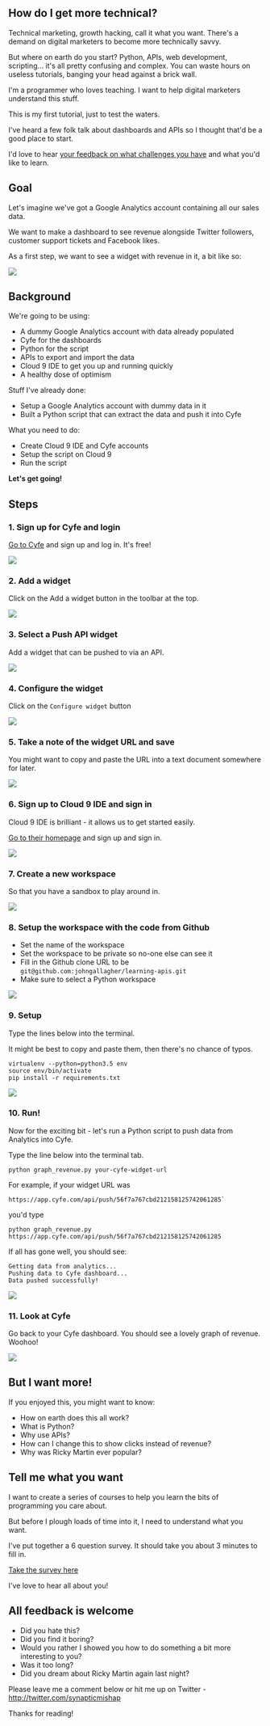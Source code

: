 ## How do I get more technical?

Technical marketing, growth hacking, call it what you want. There's a demand on digital marketers to become more technically savvy.

But where on earth do you start? Python, APIs, web development, scripting... it's all pretty confusing and complex. You can waste hours on useless tutorials, banging your head against a brick wall.

I'm a programmer who loves teaching. I want to help digital marketers understand this stuff.

This is my first tutorial, just to test the waters. 

I've heard a few folk talk about dashboards and APIs so I thought that'd be a good place to start.

I'd love to hear [your feedback on what challenges you have]() and what you'd like to learn.

## Goal

Let's imagine we've got a Google Analytics account containing all our sales data.

We want to make a dashboard to see revenue alongside Twitter followers, customer support tickets and Facebook likes.

As a first step, we want to see a widget with revenue in it, a bit like so:

![](https://dl.dropboxusercontent.com/u/136780/0_dashboard.png)

## Background

We're going to be using:

* A dummy Google Analytics account with data already populated
* Cyfe for the dashboards
* Python for the script
* APIs to export and import the data
* Cloud 9 IDE to get you up and running quickly
* A healthy dose of optimism

Stuff I've already done:

* Setup a Google Analytics account with dummy data in it
* Built a Python script that can extract the data and push it into Cyfe

What you need to do:

* Create Cloud 9 IDE and Cyfe accounts
* Setup the script on Cloud 9
* Run the script

**Let's get going!**

## Steps

### 1. Sign up for Cyfe and login

[Go to Cyfe](http://www.cyfe.com) and sign up and log in. It's free!

![](https://dl.dropboxusercontent.com/u/136780/1_signup_for_cyfe.png)

### 2. Add a widget

Click on the Add a widget button in the toolbar at the top.

![](https://dl.dropboxusercontent.com/u/136780/2_add_a_widget.png)

### 3. Select a Push API widget

Add a widget that can be pushed to via an API.

![](https://dl.dropboxusercontent.com/u/136780/3_select_push_widget.png)

### 4. Configure the widget

Click on the `Configure widget` button

![](https://dl.dropboxusercontent.com/u/136780/4_configure_the_widget.png)

### 5. Take a note of the widget URL and save

You might want to copy and paste the URL into a text document somewhere for later.

![](https://dl.dropboxusercontent.com/u/136780/5_take_note_of_widget_url_and_save.png)

### 6. Sign up to Cloud 9 IDE and sign in

Cloud 9 IDE is brilliant - it allows us to get started easily.

[Go to their homepage](http://c9.io) and sign up and sign in.

![](https://dl.dropboxusercontent.com/u/136780/6_sign_up_and_sign_in.png)

### 7. Create a new workspace

So that you have a sandbox to play around in.

![](https://dl.dropboxusercontent.com/u/136780/7_create_workspace.png)


### 8. Setup the workspace with the code from Github

* Set the name of the workspace
* Set the workspace to be private so no-one else can see it
* Fill in the Github clone URL to be `git@github.com:johngallagher/learning-apis.git`
* Make sure to select a Python workspace

![](https://dl.dropboxusercontent.com/u/136780/8_clone_into_workspace.png)

### 9. Setup

Type the lines below into the terminal.

It might be best to copy and paste them, then there's no chance of typos.

```
virtualenv --python=python3.5 env
source env/bin/activate
pip install -r requirements.txt
```

![](https://dl.dropboxusercontent.com/u/136780/9_setup.png)

### 10. Run!

Now for the exciting bit - let's run a Python script to push data from Analytics into Cyfe.

Type the line below into the terminal tab.

```
python graph_revenue.py your-cyfe-widget-url
```

For example, if your widget URL was

```
https://app.cyfe.com/api/push/56f7a767cbd212158125742061285`
```

you'd type

```
python graph_revenue.py https://app.cyfe.com/api/push/56f7a767cbd212158125742061285
```
If all has gone well, you should see:

```
Getting data from analytics...
Pushing data to Cyfe dashboard...
Data pushed successfully!
```

![](https://dl.dropboxusercontent.com/u/136780/10_run.png)

### 11. Look at Cyfe

Go back to your Cyfe dashboard. You should see a lovely graph of revenue. Woohoo!


![](https://dl.dropboxusercontent.com/u/136780/11_look_at_cyfe.png)


## But I want more!

If you enjoyed this, you might want to know:

* How on earth does this all work?
* What is Python?
* Why use APIs?
* How can I change this to show clicks instead of revenue?
* Why was Ricky Martin ever popular?

## Tell me what you want

I want to create a series of courses to help you learn the bits of programming you care about.

But before I plough loads of time into it, I need to understand what you want.

I've put together a 6 question survey. It should take you about 3 minutes to fill in.

[Take the survey here]()

I've love to hear all about you!

## All feedback is welcome

* Did you hate this?
* Did you find it boring?
* Would you rather I showed you how to do something a bit more interesting to you?
* Was it too long?
* Did you dream about Ricky Martin again last night?

Please leave me a comment below or hit me up on Twitter - http://twitter.com/synapticmishap

Thanks for reading!
